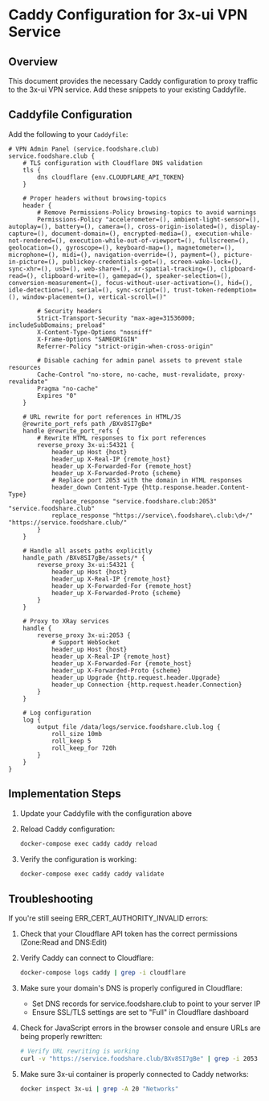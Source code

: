 # Caddy Configuration for 3x-ui VPN Service

## Overview

This document provides the necessary Caddy configuration to proxy traffic to the 3x-ui VPN service. Add these snippets to your existing Caddyfile.

## Caddyfile Configuration

Add the following to your `Caddyfile`:

```caddyfile
# VPN Admin Panel (service.foodshare.club)
service.foodshare.club {
    # TLS configuration with Cloudflare DNS validation
    tls {
        dns cloudflare {env.CLOUDFLARE_API_TOKEN}
    }

    # Proper headers without browsing-topics
    header {
        # Remove Permissions-Policy browsing-topics to avoid warnings
        Permissions-Policy "accelerometer=(), ambient-light-sensor=(), autoplay=(), battery=(), camera=(), cross-origin-isolated=(), display-capture=(), document-domain=(), encrypted-media=(), execution-while-not-rendered=(), execution-while-out-of-viewport=(), fullscreen=(), geolocation=(), gyroscope=(), keyboard-map=(), magnetometer=(), microphone=(), midi=(), navigation-override=(), payment=(), picture-in-picture=(), publickey-credentials-get=(), screen-wake-lock=(), sync-xhr=(), usb=(), web-share=(), xr-spatial-tracking=(), clipboard-read=(), clipboard-write=(), gamepad=(), speaker-selection=(), conversion-measurement=(), focus-without-user-activation=(), hid=(), idle-detection=(), serial=(), sync-script=(), trust-token-redemption=(), window-placement=(), vertical-scroll=()"
        
        # Security headers
        Strict-Transport-Security "max-age=31536000; includeSubDomains; preload"
        X-Content-Type-Options "nosniff"
        X-Frame-Options "SAMEORIGIN"
        Referrer-Policy "strict-origin-when-cross-origin"
        
        # Disable caching for admin panel assets to prevent stale resources
        Cache-Control "no-store, no-cache, must-revalidate, proxy-revalidate"
        Pragma "no-cache"
        Expires "0"
    }

    # URL rewrite for port references in HTML/JS
    @rewrite_port_refs path /BXv8SI7gBe*
    handle @rewrite_port_refs {
        # Rewrite HTML responses to fix port references
        reverse_proxy 3x-ui:54321 {
            header_up Host {host}
            header_up X-Real-IP {remote_host}
            header_up X-Forwarded-For {remote_host}
            header_up X-Forwarded-Proto {scheme}
            # Replace port 2053 with the domain in HTML responses
            header_down Content-Type {http.response.header.Content-Type}
            replace_response "service.foodshare.club:2053" "service.foodshare.club"
            replace_response "https://service\.foodshare\.club:\d+/" "https://service.foodshare.club/"
        }
    }

    # Handle all assets paths explicitly
    handle_path /BXv8SI7gBe/assets/* {
        reverse_proxy 3x-ui:54321 {
            header_up Host {host}
            header_up X-Real-IP {remote_host}
            header_up X-Forwarded-For {remote_host}
            header_up X-Forwarded-Proto {scheme}
        }
    }

    # Proxy to XRay services
    handle {
        reverse_proxy 3x-ui:2053 {
            # Support WebSocket
            header_up Host {host}
            header_up X-Real-IP {remote_host}
            header_up X-Forwarded-For {remote_host}
            header_up X-Forwarded-Proto {scheme}
            header_up Upgrade {http.request.header.Upgrade}
            header_up Connection {http.request.header.Connection}
        }
    }

    # Log configuration
    log {
        output file /data/logs/service.foodshare.club.log {
            roll_size 10mb
            roll_keep 5
            roll_keep_for 720h
        }
    }
}
```

## Implementation Steps

1. Update your Caddyfile with the configuration above
2. Reload Caddy configuration:
   ```bash
   docker-compose exec caddy caddy reload
   ```

3. Verify the configuration is working:
   ```bash
   docker-compose exec caddy caddy validate
   ```

## Troubleshooting

If you're still seeing ERR_CERT_AUTHORITY_INVALID errors:

1. Check that your Cloudflare API token has the correct permissions (Zone:Read and DNS:Edit)

2. Verify Caddy can connect to Cloudflare:
   ```bash
   docker-compose logs caddy | grep -i cloudflare
   ```

3. Make sure your domain's DNS is properly configured in Cloudflare:
   - Set DNS records for service.foodshare.club to point to your server IP
   - Ensure SSL/TLS settings are set to "Full" in Cloudflare dashboard

4. Check for JavaScript errors in the browser console and ensure URLs are being properly rewritten:
   ```bash
   # Verify URL rewriting is working
   curl -v "https://service.foodshare.club/BXv8SI7gBe" | grep -i 2053
   ```

5. Make sure 3x-ui container is properly connected to Caddy networks:
   ```bash
   docker inspect 3x-ui | grep -A 20 "Networks"
   ``` 